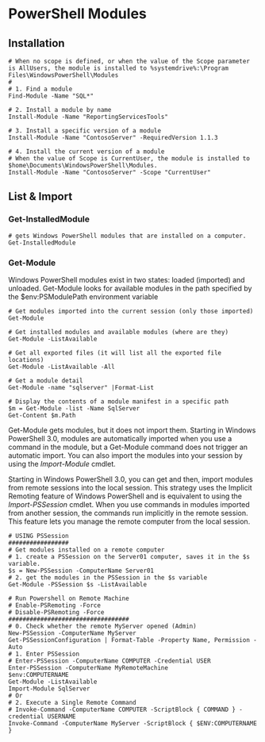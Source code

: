 # PowerShell Modules
## Installation
```
# When no scope is defined, or when the value of the Scope parameter is AllUsers, the module is installed to %systemdrive%:\Program Files\WindowsPowerShell\Modules
#
# 1. Find a module 
Find-Module -Name "SQL*"

# 2. Install a module by name
Install-Module -Name "ReportingServicesTools"

# 3. Install a specific version of a module
Install-Module -Name "ContosoServer" -RequiredVersion 1.1.3

# 4. Install the current version of a module
# When the value of Scope is CurrentUser, the module is installed to $home\Documents\WindowsPowerShell\Modules.
Install-Module -Name "ContosoServer" -Scope "CurrentUser"
```
## List & Import
### Get-InstalledModule
```
# gets Windows PowerShell modules that are installed on a computer.
Get-InstalledModule
```
### Get-Module
Windows PowerShell modules exist in two states: loaded (imported) and unloaded. Get-Module looks for available modules in the path specified by the $env:PSModulePath environment variable
```
# Get modules imported into the current session (only those imported)
Get-Module

# Get installed modules and available modules (where are they)
Get-Module -ListAvailable

# Get all exported files (it will list all the exported file locations)
Get-Module -ListAvailable -All

# Get a module detail
Get-Module -name "sqlserver" |Format-List

# Display the contents of a module manifest in a specific path
$m = Get-Module -list -Name SqlServer
Get-Content $m.Path
```
Get-Module gets modules, but it does not import them. Starting in Windows PowerShell 3.0, modules are automatically imported when you use a command in the module, but a Get-Module command does not trigger an automatic import. You can also import the modules into your session by using the *Import-Module* cmdlet.

Starting in Windows PowerShell 3.0, you can get and then, import modules from remote sessions into the local session. This strategy uses the Implicit Remoting feature of Windows PowerShell and is equivalent to using the *Import-PSSession* cmdlet. When you use commands in modules imported from another session, the commands run implicitly in the remote session. This feature lets you manage the remote computer from the local session.
```
# USING PSSession
#################
# Get modules installed on a remote computer
# 1. create a PSSession on the Server01 computer, saves it in the $s variable.
$s = New-PSSession -ComputerName Server01
# 2. get the modules in the PSSession in the $s variable
Get-Module -PSSession $s -ListAvailable

# Run Powershell on Remote Machine
# Enable-PSRemoting -Force
# Disable-PSRemoting -Force
##################################
# 0. Check whether the remote MyServer opened (Admin)
New-PSSession -ComputerName MyServer
Get-PSSessionConfiguration | Format-Table -Property Name, Permission -Auto
# 1. Enter PSSession
# Enter-PSSession -ComputerName COMPUTER -Credential USER
Enter-PSSession -ComputerName MyRemoteMachine
$env:COMPUTERNAME
Get-Module -ListAvailable
Import-Module SqlServer
# Or
# 2. Execute a Single Remote Command
# Invoke-Command -ComputerName COMPUTER -ScriptBlock { COMMAND } -credential USERNAME
Invoke-Command -ComputerName MyServer -ScriptBlock { $ENV:COMPUTERNAME }


```